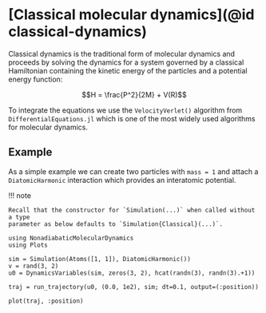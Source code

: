 # [Classical molecular dynamics](@id classical-dynamics)

Classical dynamics is the traditional form of molecular dynamics and proceeds
by solving the dynamics for a system governed by a classical Hamiltonian containing
the kinetic energy of the particles and a potential energy function:

```math
H = \frac{P^2}{2M} + V(R)
```

To integrate the equations we use the `VelocityVerlet()` algorithm from
`DifferentialEquations.jl` which is one of the most widely used
algorithms for molecular dynamics.

## Example

As a simple example we can create two particles with `mass = 1` and attach a `DiatomicHarmonic` interaction which provides an interatomic potential.

!!! note

    Recall that the constructor for `Simulation(...)` when called without a type
    parameter as below defaults to `Simulation{Classical}(...)`.

```@example
using NonadiabaticMolecularDynamics
using Plots

sim = Simulation(Atoms([1, 1]), DiatomicHarmonic())
v = rand(3, 2)
u0 = DynamicsVariables(sim, zeros(3, 2), hcat(randn(3), randn(3).+1))

traj = run_trajectory(u0, (0.0, 1e2), sim; dt=0.1, output=(:position))

plot(traj, :position)
```

